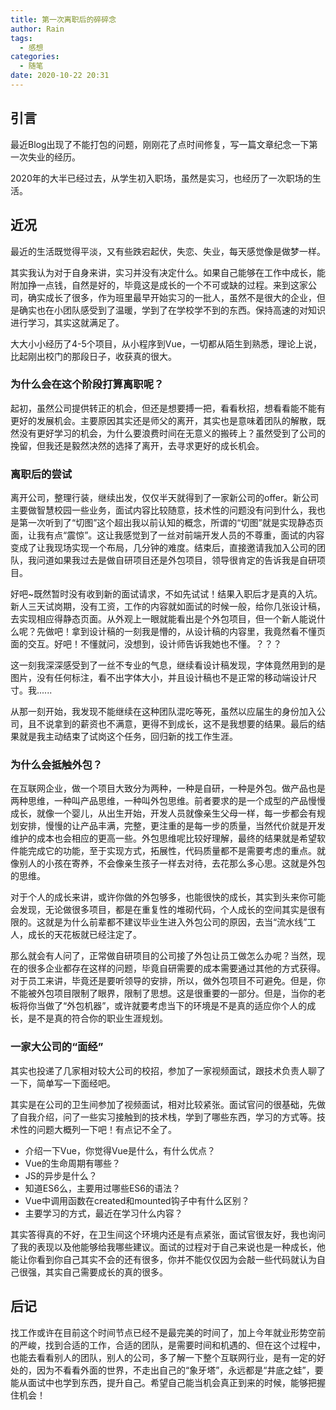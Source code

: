 ```yaml
---
title: 第一次离职后的碎碎念
author: Rain
tags:
  - 感想
categories:
  - 随笔
date: 2020-10-22 20:31
---
```


## 引言

最近Blog出现了不能打包的问题，刚刚花了点时间修复，写一篇文章纪念一下第一次失业的经历。

2020年的大半已经过去，从学生初入职场，虽然是实习，也经历了一次职场的生活。

## 近况

最近的生活既觉得平淡，又有些跌宕起伏，失恋、失业，每天感觉像是做梦一样。

其实我认为对于自身来讲，实习并没有决定什么。如果自己能够在工作中成长，能附加挣一点钱，自然是好的，毕竟这是成长的一个不可或缺的过程。来到这家公司，确实成长了很多，作为班里最早开始实习的一批人，虽然不是很大的企业，但是确实也在小团队感受到了温暖，学到了在学校学不到的东西。保持高速的对知识进行学习，其实这就满足了。

大大小小经历了4-5个项目，从小程序到Vue，一切都从陌生到熟悉，理论上说，比起刚出校门的那段日子，收获真的很大。

### 为什么会在这个阶段打算离职呢？

起初，虽然公司提供转正的机会，但还是想要搏一把，看看秋招，想看看能不能有更好的发展机会。主要原因其实还是师父的离开，其实也是意味着团队的解散，既然没有更好学习的机会，为什么要浪费时间在无意义的搬砖上？虽然受到了公司的挽留，但我还是毅然决然的选择了离开，去寻求更好的成长机会。

### 离职后的尝试

离开公司，整理行装，继续出发，仅仅半天就得到了一家新公司的offer。新公司主要做智慧校园一些业务，面试内容比较随意，技术性的问题没有问到什么，我也是第一次听到了“切图”这个超出我以前认知的概念，所谓的“切图”就是实现静态页面，让我有点“震惊”。这让我感觉到了一丝对前端开发人员的不尊重，面试的内容变成了让我现场实现一个布局，几分钟的难度。结束后，直接邀请我加入公司的团队，我问道如果我过去是做自研项目还是外包项目，领导很肯定的告诉我是自研项目。

好吧~既然暂时没有收到新的面试请求，不如先试试！结果入职后才是真的入坑。新人三天试岗期，没有工资，工作的内容就如面试的时候一般，给你几张设计稿，去实现相应得静态页面。从外观上一眼就能看出是个外包项目，但一个新人能说什么呢？先做吧！拿到设计稿的一刻我是懵的，从设计稿的内容里，我竟然看不懂页面的交互。好吧！不懂就问，没想到，设计师告诉我她也不懂。？？？

这一刻我深深感受到了一丝不专业的气息，继续看设计稿发现，字体竟然用到的是图片，没有任何标注，看不出字体大小，并且设计稿也不是正常的移动端设计尺寸。我......

从那一刻开始，我发现不能继续在这种团队混吃等死，虽然以应届生的身份加入公司，且不说拿到的薪资也不满意，更得不到成长，这不是我想要的结果。最后的结果就是我主动结束了试岗这个任务，回归新的找工作生涯。

### 为什么会抵触外包？

在互联网企业，做一个项目大致分为两种，一种是自研，一种是外包。做产品也是两种思维，一种叫产品思维，一种叫外包思维。前者要求的是一个成型的产品慢慢成长，就像一个婴儿，从出生开始，开发人员就像亲生父母一样，每一步都会有规划安排，慢慢的让产品丰满，完整，更注重的是每一步的质量，当然代价就是开发维护的成本也会相应的更高一些。外包思维呢比较好理解，最终的结果就是希望软件能完成它的功能，至于实现方式，拓展性，代码质量都不是需要考虑的重点。就像别人的小孩在寄养，不会像亲生孩子一样去对待，去花那么多心思。这就是外包的思维。

对于个人的成长来讲，或许你做的外包够多，也能很快的成长，其实到头来你可能会发现，无论做很多项目，都是在重复性的堆砌代码，个人成长的空间其实是很有限的。这就是为什么前辈都不建议毕业生进入外包公司的原因，去当“流水线”工人，成长的天花板就已经注定了。

那么就会有人问了，正常做自研项目的公司接了外包让员工做怎么办呢？当然，现在的很多企业都存在这样的问题，毕竟自研需要的成本需要通过其他的方式获得。对于员工来讲，毕竟还是要听领导的安排，所以，做外包项目不可避免。但是，你不能被外包项目限制了眼界，限制了思想。这是很重要的一部分。但是，当你的老板将你当做了“外包机器”，或许就要考虑当下的环境是不是真的适应你个人的成长，是不是真的符合你的职业生涯规划。

### 一家大公司的“面经”

其实也投递了几家相对较大公司的校招，参加了一家视频面试，跟技术负责人聊了一下，简单写一下面经吧。

其实是在公司的卫生间参加了视频面试，相对比较紧张。面试官问的很基础，先做了自我介绍，问了一些实习接触到的技术栈，学到了哪些东西，学习的方式等。技术性的问题大概列一下吧！有点记不全了。

- 介绍一下Vue，你觉得Vue是什么，有什么优点？
- Vue的生命周期有哪些？
- JS的异步是什么？
- 知道ES6么，主要用过哪些ES6的语法？
- Vue中调用函数在created和mounted钩子中有什么区别？
- 主要学习的方式，最近在学习什么内容？

其实答得真的不好，在卫生间这个环境内还是有点紧张，面试官很友好，我也询问了我的表现以及他能够给我哪些建议。面试的过程对于自己来说也是一种成长，他能让你看到你自己其实不会的还有很多，你并不能仅仅因为会敲一些代码就认为自己很强，其实自己需要成长的真的很多。

## 后记

找工作或许在目前这个时间节点已经不是最完美的时间了，加上今年就业形势空前的严峻，找到合适的工作，合适的团队，是需要时间和机遇的、但在这个过程中，也能去看看别人的团队，别人的公司，多了解一下整个互联网行业，是有一定的好处的，因为不看看外面的世界，不走出自己的“象牙塔”，永远都是“井底之蛙”，要能从面试中也学到东西，提升自己。希望自己能当机会真正到来的时候，能够把握住机会！

<Boxx/>

<Vssue :title="$title" />